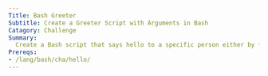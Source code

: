 ```yaml
---
Title: Bash Greeter
Subtitle: Create a Greeter Script with Arguments in Bash
Catagory: Challenge
Summary:
  Create a Bash script that says hello to a specific person either by first name (`./greet First`) or full name (`./greet First Last`) including quoted full names (`./greet 'First Name'`).
Prereqs:
- /lang/bash/cha/hello/
---
```



